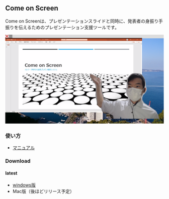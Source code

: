 ## Come on Screen

Come on Screenは、プレゼンテーションスライドと同時に、発表者の身振り手振りを伝えるためのプレゼンテーション支援ツールです。

![](./cos.png)

### 使い方

- [マニュアル](./manual.md)

### Download

#### latest

- [windows版](https://github.com/dendenlabo/comeonscreen-website/releases/download/v1.0.0/comeonscreen-v1.0.0-win32-x64.zip)
- Mac版（後ほどリリース予定）
